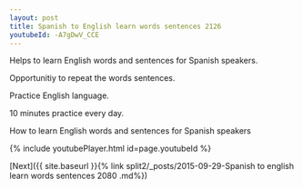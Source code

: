 ```yaml
---
layout: post
title: Spanish to English learn words sentences 2126 
youtubeId: -A7gDwV_CCE
---
```

 
 
Helps to learn English words and sentences for Spanish speakers.

Opportunitiy to repeat the words sentences. 

Practice English language. 
 
10 minutes practice every day. 
 
How to learn English words and sentences for Spanish speakers 
 
{% include youtubePlayer.html id=page.youtubeId %}
 
 
[Next]({{ site.baseurl }}{% link  split2/_posts/2015-09-29-Spanish to english learn words sentences 2080 .md%})
 
